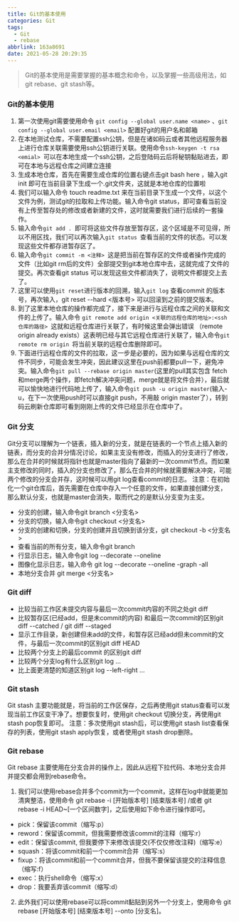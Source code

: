 ```yaml
---
title: Git的基本使用
categories: Git
tags:
  - Git
  - rebase
abbrlink: 163a8691
date: 2021-05-28 20:29:35
---
```


> Git的基本使用是需要掌握的基本概念和命令，以及掌握一些高级用法，如git rebase、git stash等。

<!-- more -->

### Git的基本使用

1.	第一次使用git需要使用命令 `git config --global user.name <name>` 、`git config --global user.email <email>` 配置好git的用户名和邮箱
2.	在本地测试仓库，不需要配置ssh公钥，但是在诸如码云或者其他远程服务器上进行仓库关联需要使用ssh公钥进行关联。使用命令`ssh-keygen -t rsa <emial> `可以在本地生成一个ssh公钥，之后登陆码云后将秘钥黏贴进去，即可在本地与远程仓库之间建立连接
3.	生成本地仓库，首先在需要生成仓库的位置右键点击git bash here ，输入git init 即可在当前目录下生成一个.git文件夹，这就是本地仓库的位置啦
4.	我们可以输入命令 touch readme.txt 来在当前目录下生成一个文件，以这个文件为例，测试git的拉取和上传功能。输入命令git status，即可查看当前没有上传至暂存处的修改或者新建的文件，这时就需要我们进行后续的一套操作。
5.	输入命令`git add . `即可将这些文件存放至暂存区，这个区域是不可见得，所以不用区找，我们可以再次输入`git status `查看当前的文件的状态。可以发现这些文件都存进暂存区了。
6.	输入命令`git commit -m <注释> `这是把当前在暂存区的文件或者操作完成的文件（比如git rm后的文件）全部提交到git本地仓库中去，这就完成了文件的提交。再次查看git status 可以发现这些文件都消失了，说明文件都提交上去了。
7.	这里可以使用`git reset`进行版本的回溯，输入`git log` 查看commit 的版本号，再次输入，git reset --hard <版本号> 可以回滚到之前的提交版本。
8.	到了这里本地仓库的操作都完成了，接下来是进行与远程仓库之间的关联和文件的上传了。输入命令 `git remote add origin <关联的远程仓库的地址>:<ssh仓库的路径> `这就和远程仓库进行关联了，有时候这里会弹出错误 （remote origin already exists）这表明已经与其它远程仓库进行关联了，输入命令`git remote rm origin `将当前关联的远程仓库删除即可。
9.	下面进行远程仓库的文件的拉取，这一步是必要的，因为如果与远程仓库的文件不同步，可能会发生冲突，因此建议这里在push前都要pull一下，避免冲突。输入命令`git pull --rebase origin master`(这里的pull其实包含 fetch 和merge两个操作，即fetch解决冲突问题，merge就是将文件合并），最后就可以愉快地进行代码地上传了，输入命令`git push -u origin master`(输入-u，在下一次使用push时可以直接git push，不用敲 origin master了），转到码云刷新仓库即可看到刚刚上传的文件已经显示在仓库中了。

### Git 分支

Git分支可以理解为一个链表，插入新的分支，就是在链表的一个节点上插入新的链表，而分支的合并分情况讨论，如果主支没有修改，而插入的分支进行了修改，那么在合并的时候就将指针也就是master指向了最新的一次commit节点。而如果主支修改的同时，插入的分支也修改了，那么在合并的时候就需要解决冲突，可能两个修改的分支会并存，这时候可以用git log查看commit的日志。
注意：在初始化一个git仓库后，首先需要在仓库中存入一个任意的文件，如果直接创建分支，那么默认分支，也就是master会消失，取而代之的是默认分支变为主支。

- 分支的创建，输入命令git branch <分支名>
- 分支的切换，输入命令git checkout <分支名>
- 分支的创建和切换，分支的创建并且切换到该分支，git checkout -b <分支名>
- 查看当前的所有分支，输入命令git branch
- 行显示日志，输入命令git log --decorate --oneline
- 图像化显示日志，输入命令 git log --decorate --oneline -graph -all
- 本地分支合并 git merge <分支名>

### Git diff

- 比较当前工作区未提交内容与最后一次commit内容的不同之处git diff
- 比较暂存区(已经add，但是未commit的内容) 和最后一次commit的区别git diff --catched / git diff --staged
- 显示工作目录，新创建但未add的文件，和暂存区已经add但未commit的文件，与最后一次commit的区别git diff HEAD
- 比较两个分支上的最后commit 的区别git diff <branch1> <branch2>
- 比较两个分支log有什么区别git log <branch1>...<branch2>
- 比上面更清楚的知道区别git log --left-right <branch>...<branch2>

### Git stash

Git stash 主要功能就是，将当前的工作区保存，之后再使用git status查看可以发现当前工作区变干净了。想要恢复时，使用git checkout 切换分支，再使用git stash pop恢复即可。
注意：多次使用git stash后，可以使用git stash list查看保存的列表，使用git stash apply恢复，或者使用git stash drop删除。

### Git rebase

Git rebase 主要使用在分支合并的操作上，因此从远程下拉代码、本地分支合并并提交都会用到rebase命令。

1. 我们可以使用rebase合并多个commit为一个commit，这样在log中就能更加清爽整洁，使用命令 git rebase -i [开始版本号] [结束版本号] /或者 git rebase -i HEAD~[一个区间数字]，之后使用如下命令进行操作即可。

- pick：保留该commit（缩写:p）
- reword：保留该commit，但我需要修改该commit的注释（缩写:r）
- edit：保留该commit, 但我要停下来修改该提交(不仅仅修改注释)（缩写:e）
- squash：将该commit和前一个commit合并（缩写:s）
- fixup：将该commit和前一个commit合并，但我不要保留该提交的注释信息（缩写:f）
- exec：执行shell命令（缩写:x）
- drop：我要丢弃该commit（缩写:d）

2. 此外我们可以使用rebase可以将commit黏贴到另外一个分支上，使用命令 git rebase [开始版本号] [结束版本号] --onto [分支名]。
